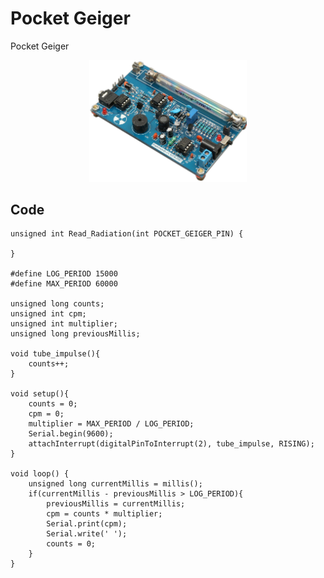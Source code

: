 # Pocket Geiger

Pocket Geiger

<p align="center">
  <img width="50%" height="50%" src="img/pocket_geiger_module.jpg">
</p>

## Code

```arduino
unsigned int Read_Radiation(int POCKET_GEIGER_PIN) {

}

#define LOG_PERIOD 15000
#define MAX_PERIOD 60000

unsigned long counts;
unsigned int cpm;
unsigned int multiplier;
unsigned long previousMillis;

void tube_impulse(){
    counts++;
}

void setup(){
    counts = 0;
    cpm = 0;
    multiplier = MAX_PERIOD / LOG_PERIOD;
    Serial.begin(9600);
    attachInterrupt(digitalPinToInterrupt(2), tube_impulse, RISING);
}

void loop() {
    unsigned long currentMillis = millis();
    if(currentMillis - previousMillis > LOG_PERIOD){
        previousMillis = currentMillis;
        cpm = counts * multiplier;
        Serial.print(cpm);
        Serial.write(' ');
        counts = 0;
    }
}
```